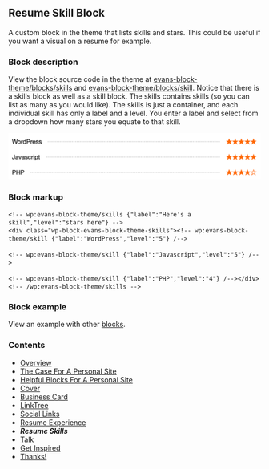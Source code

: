 ## Resume Skill Block
A custom block in the theme that lists skills and stars. This could be useful if you want a visual on a resume for example.

### Block description
View the block source code in the theme at [evans-block-theme/blocks/skills](https://github.com/circlecube/evans-block-theme/tree/main/blocks/skills) and [evans-block-theme/blocks/skill](https://github.com/circlecube/evans-block-theme/tree/main/blocks/skill). Notice that there is a skills block as well as a skill block. The skills contains skills (so you can list as many as you would like). The skills is just a container, and each individual skill has only a label and a level. You enter a label and select from a dropdown how many stars you equate to that skill. 

![resume skills block demo](images/skills-block.png)

### Block markup
```
<!-- wp:evans-block-theme/skills {"label":"Here's a skill","level":"stars here"} -->
<div class="wp-block-evans-block-theme-skills"><!-- wp:evans-block-theme/skill {"label":"WordPress","level":"5"} /-->

<!-- wp:evans-block-theme/skill {"label":"Javascript","level":"5"} /-->

<!-- wp:evans-block-theme/skill {"label":"PHP","level":"4"} /--></div>
<!-- /wp:evans-block-theme/skills -->
```

### Block example
View an example with other [blocks](https://evanmullins.com/blocks/#skills).

### Contents
- [Overview](overview.md)
- [The Case For A Personal Site](case-for-personal-site.md)
- [Helpful Blocks For A Personal Site](helpful-blocks.md)
 - [Cover](cover-block.md)
 - [Business Card](business-card-block.md)
 - [LinkTree](linktree-block.md)
 - [Social Links](social-links-block.md)
 - [Resume Experience](resume-experience-job-block.md)
 - ***Resume Skills***
 - [Talk](talk-block.md)
- [Get Inspired](insipration.md)
- [Thanks!](thanks.md)